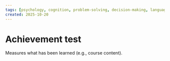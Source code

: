 ```yaml
---
tags: [psychology, cognition, problem-solving, decision-making, language, intelligence, testing, heuristics, bias]
created: 2025-10-20
---
```

# Achievement test

Measures what has been learned (e.g., course content).
